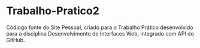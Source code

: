 # Trabalho-Pratico2
Códiogo fonte do Site Pessoal, criado para o Trabalho Prático desenvolvido para a disciplina Desenvolvimento de Interfaces Web, integrado com API do GitHub.

